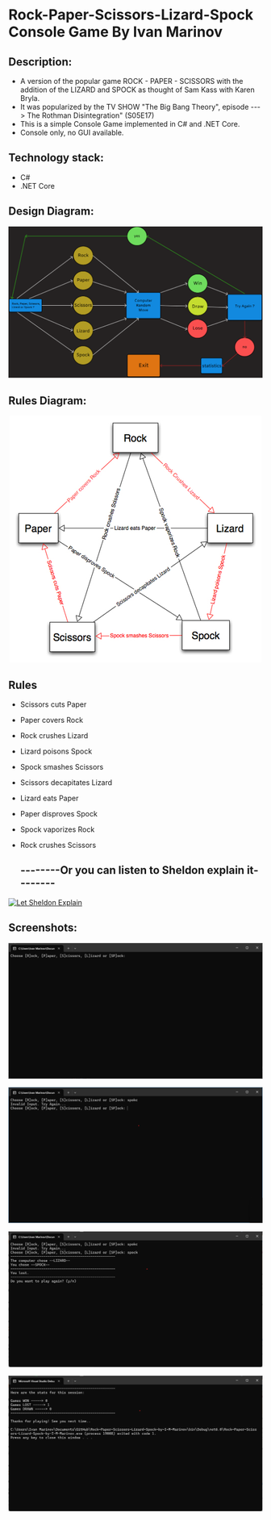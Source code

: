 # Rock-Paper-Scissors-Lizard-Spock Console Game By Ivan Marinov

## Description:

- A version of the popular game ROCK - PAPER - SCISSORS with the addition of the LIZARD and SPOCK as thought of Sam Kass with Karen Bryla.
- It was popularized by the TV SHOW "The Big Bang Theory", episode ---> The Rothman Disintegration" (S05E17)
- This is a simple Console Game implemented in C# and .NET Core.
- Console only, no GUI available.

## Technology stack:
- C#
- .NET Core

## Design Diagram:

<p align="center">
<img src="./RockPaperScissors-Lizard-Spock-diagram.png"/>
</p>

## Rules Diagram:
<p align="center">
<img src="./rock-paper-scissors-lizard-spock.jpg"/>
</p>


## Rules
- Scissors cuts Paper
- Paper covers Rock
- Rock crushes Lizard
- Lizard poisons Spock
- Spock smashes Scissors
- Scissors decapitates Lizard
- Lizard eats Paper
- Paper disproves Spock
- Spock vaporizes Rock
- Rock crushes Scissors

  ## --------Or you can listen to Sheldon explain it--------

[![Let Sheldon Explain](https://img.youtube.com/vi/_PUEoDYpUyQ/maxresdefault.jpg)](https://www.youtube.com/watch?v=_PUEoDYpUyQ "Let Sheldon explain")

## Screenshots: 

<p align="center">
<img src="./Screenshot%201.png">
</p>

<p align="center">
<img src="./Screenshot%202.png">
</p>

<p align="center">
<img src="./Screenshot%203.png">
</p>

<p align="center">
<img src="./Screenshot%204.png">
</p>








 

